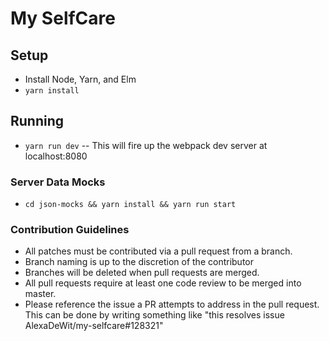 # My SelfCare

## Setup

- Install Node, Yarn, and Elm
- `yarn install`

## Running

- `yarn run dev` -- This will fire up the webpack dev server at localhost:8080

### Server Data Mocks

- `cd json-mocks && yarn install && yarn run start`

### Contribution Guidelines

- All patches must be contributed via a pull request from a branch.
- Branch naming is up to the discretion of the contributor
- Branches will be deleted when pull requests are merged.
- All pull requests require at least one code review to be merged into master.
- Please reference the issue a PR attempts to address in the pull request. This can be done by writing something like "this resolves issue AlexaDeWit/my-selfcare#128321"
